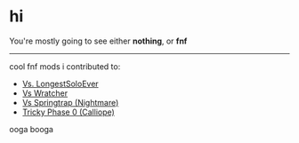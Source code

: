 # hi

You're mostly going to see either **nothing**, or **fnf**

---

cool fnf mods i contributed to:
+ [Vs. LongestSoloEver](https://gamebanana.com/mods/358645)
+ [Vs Wratcher](https://gamebanana.com/mods/338423)
+ [Vs Springtrap (Nightmare)](https://gamebanana.com/mods/313756)
+ [Tricky Phase 0 (Calliope)](https://gamebanana.com/mods/296065)


ooga booga
<!---
BCT2006/BCT2006 is a ✨ special ✨ repository because its `README.md` (this file) appears on your GitHub profile.
You can click the Preview link to take a look at your changes.
--->

